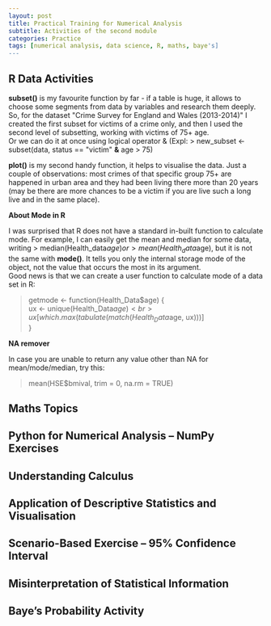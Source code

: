 ```yaml
---
layout: post
title: Practical Training for Numerical Analysis
subtitle: Activities of the second module
categories: Practice
tags: [numerical analysis, data science, R, maths, baye's]
---
```


## R Data Activities

**subset()** is my favourite function by far - if a table is huge, it allows to choose some segments from data by variables and research them deeply. So, for the dataset "Crime Survey for England and Wales (2013-2014)" I created the first subset for victims of a crime only, and then I used the second level of subsetting, working with victims of 75+ age.<br>
Or we can do it at once using logical operator & (Expl: > new_subset <- subset(data, status == "victim" **&** age > 75)<br>

**plot()** is my second handy function, it helps to visualise the data. Just a couple of observations: most crimes of that specific group 75+ are happened in urban area and they had been living there more than 20 years (may be there are more chances to be a victim if you are live such a long live and in the same place).

**About Mode in R**

I was surprised that R does not have a standard in-built function to calculate mode. For example, I can easily get the mean and median for some data, writing > median(Health_data$age) or > mean(Health_data$age), but it is not the same with **mode()**. It tells you only the internal storage mode of the object, not the value that occurs the most in its argument.<br>
Good news is that we can create a user function to calculate mode of a data set in R:

> getmode <- function(Health_Data$age) {<br>
    ux <- unique(Health_Data$age)<br>
    ux[which.max(tabulate(match(Health_Data$age, ux)))]<br>
}

**NA remover**

In case you are unable to return any value other than NA for mean/mode/median, try this:

> mean(HSE$bmival, trim = 0, na.rm = TRUE)

## Maths Topics

## Python for Numerical Analysis – NumPy Exercises

## Understanding Calculus

## Application of Descriptive Statistics and Visualisation

## Scenario-Based Exercise – 95% Confidence Interval 

## Misinterpretation of Statistical Information

## Baye’s Probability Activity
